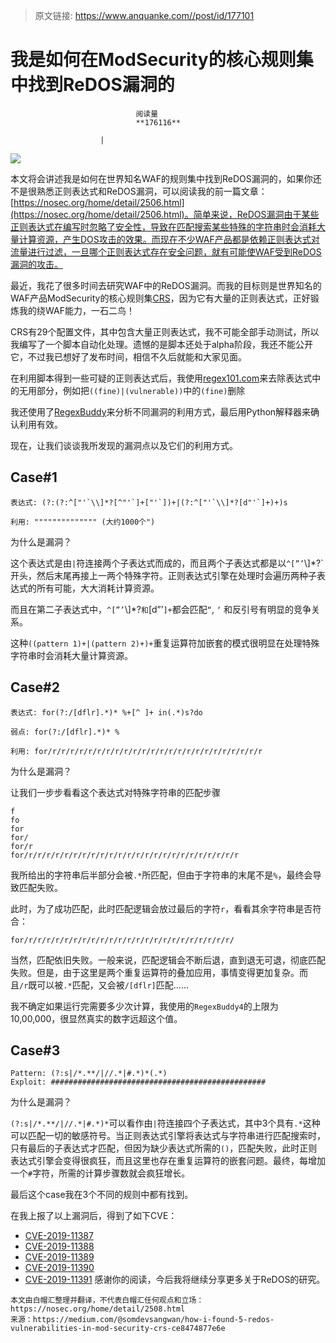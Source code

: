 > 原文链接: https://www.anquanke.com//post/id/177101 


# 我是如何在ModSecurity的核心规则集中找到ReDOS漏洞的


                                阅读量   
                                **176116**
                            
                        |
                        
                                                                                    



[![](https://nosec.org/avatar/uploads/attach/image/c6e4f86c36eae49a6b0bf0a10f1047af/33.png)](https://nosec.org/avatar/uploads/attach/image/c6e4f86c36eae49a6b0bf0a10f1047af/33.png)



本文将会讲述我是如何在世界知名WAF的规则集中找到ReDOS漏洞的，如果你还不是很熟悉正则表达式和ReDOS漏洞，可以阅读我的前一篇文章：[https://nosec.org/home/detail/2506.html](https://nosec.org/home/detail/2506.html)。简单来说，ReDOS漏洞由于某些正则表达式在编写时忽略了安全性，导致在匹配搜索某些特殊的字符串时会消耗大量计算资源，产生DOS攻击的效果。而现在不少WAF产品都是依赖正则表达式对流量进行过滤，一旦哪个正则表达式存在安全问题，就有可能使WAF受到ReDOS漏洞的攻击。

最近，我花了很多时间去研究WAF中的ReDOS漏洞。而我的目标则是世界知名的WAF产品ModSecurity的核心规则集[CRS](https://github.com/SpiderLabs/owasp-modsecurity-crs)，因为它有大量的正则表达式，正好锻炼我的绕WAF能力，一石二鸟！

CRS有29个配置文件，其中包含大量正则表达式，我不可能全部手动测试，所以我编写了一个脚本自动化处理。遗憾的是脚本还处于alpha阶段，我还不能公开它，不过我已想好了发布时间，相信不久后就能和大家见面。

在利用脚本得到一些可疑的正则表达式后，我使用[regex101.com](http://regex101.com/)来去除表达式中的无用部分，例如把`((fine)|(vulnerable))`中的`(fine)`删除

我还使用了[RegexBuddy](https://www.regexbuddy.com/)来分析不同漏洞的利用方式，最后用Python解释器来确认利用有效。

现在，让我们谈谈我所发现的漏洞点以及它们的利用方式。



## Case#1

```
表达式: (?:(?:^["'`\\]*?[^"'`]+["'`])+|(?:^["'`\\]*?[d"'`]+)+)s

利用: """""""""""""" (大约1000个")
```

为什么是漏洞？

这个表达式是由`|`符连接两个子表达式而成的，而且两个子表达式都是以`^[”’`\\]*?`开头，然后末尾再接上一两个特殊字符。正则表达式引擎在处理时会遍历两种子表达式的所有可能，大大消耗计算资源。

而且在第二子表达式中，`^[”’`\\]*?`和`[d”’`]+`都会匹配`“`, `‘` 和反引号有明显的竞争关系。

这种`((pattern 1)+|(pattern 2)+)+`重复运算符加嵌套的模式很明显在处理特殊字符串时会消耗大量计算资源。



## Case#2

```
表达式: for(?:/[dflr].*)* %+[^ ]+ in(.*)s?do

弱点: for(?:/[dflr].*)* %

利用: for/r/r/r/r/r/r/r/r/r/r/r/r/r/r/r/r/r/r/r/r/r/r/r/r
```

为什么是漏洞？

让我们一步步看看这个表达式对特殊字符串的匹配步骤

```
f
fo
for
for/
for/r
for/r/r/r/r/r/r/r/r/r/r/r/r/r/r/r/r/r/r/r/r/r/r/r/r
```

我所给出的字符串后半部分会被`.*`所匹配，但由于字符串的末尾不是`%`，最终会导致匹配失败。

此时，为了成功匹配，此时匹配逻辑会放过最后的字符`r`，看看其余字符串是否符合：

```
for/r/r/r/r/r/r/r/r/r/r/r/r/r/r/r/r/r/r/r/r/r/r/r/
```

当然，匹配依旧失败。一般来说，匹配逻辑会不断后退，直到退无可退，彻底匹配失败。但是，由于这里是两个重复运算符的叠加应用，事情变得更加复杂。而且`/r`既可以被`.*`匹配，又会被`/[dflr]`匹配……

我不确定如果运行完需要多少次计算，我使用的`RegexBuddy4`的上限为10,00,000，很显然真实的数字远超这个值。



## Case#3

```
Pattern: (?:s|/*.**/|//.*|#.*)*(.*)
Exploit: ################################################
```

为什么是漏洞？

`(?:s|/*.**/|//.*|#.*)*`可以看作由`|`符连接四个子表达式，其中3个具有`.*`这种可以匹配一切的敏感符号。当正则表达式引擎将表达式与字符串进行匹配搜索时，只有最后的子表达式才匹配，但因为缺少表达式所需的`()`，匹配失败，此时正则表达式引擎会变得很疯狂，而且这里也存在重复运算符的嵌套问题。最终，每增加一个`#`字符，所需的计算步骤数就会疯狂增长。

最后这个case我在3个不同的规则中都有找到。

在我上报了以上漏洞后，得到了如下CVE：
- [CVE-2019-11387](https://cve.mitre.org/cgi-bin/cvename.cgi?name=CVE-2019-11387)
- [CVE-2019-11388](https://nvd.nist.gov/vuln/detail/CVE-2019-11388)
- [CVE-2019-11389](https://nvd.nist.gov/vuln/detail/CVE-2019-11389)
- [CVE-2019-11390](https://cve.mitre.org/cgi-bin/cvename.cgi?name=CVE-2019-11390)
- [CVE-2019-11391](https://cve.mitre.org/cgi-bin/cvename.cgi?name=CVE-2019-11391)
感谢你的阅读，今后我将继续分享更多关于ReDOS的研究。

```
本文由白帽汇整理并翻译，不代表白帽汇任何观点和立场：https://nosec.org/home/detail/2508.html
来源：https://medium.com/@somdevsangwan/how-i-found-5-redos-vulnerabilities-in-mod-security-crs-ce8474877e6e
```
